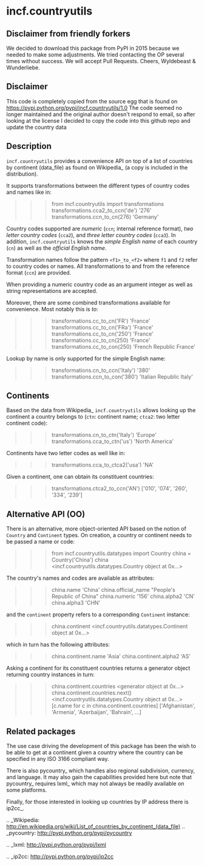 incf.countryutils
===

Disclaimer from friendly forkers
---

We decided to download this package from PyPI in 2015 because we needed to make some adjustments. We tried contacting the OP several times without success. We will accept Pull Requests. Cheers, Wyldebeast & Wunderliebe.

Disclaimer
---

This code is completely copied from the source egg that is found on
https://pypi.python.org/pypi/incf.countryutils/1.0
The code seemed no longer maintained and the original author doesn't
respond to email, so after looking at the license I decided to copy
the code into this github repo and update the country data


Description
---

`incf.countryutils` provides a convenience API on top of
a list of countries by continent (data_file) as found on Wikipedia_
(a copy is included in the distribution).

It supports transformations between the different types of country
codes and names like in:

 >>> from incf.countryutils import transformations
 >>> transformations.cca2_to_ccn('de')
 '276'
 >>> transformations.ccn_to_cn(276)
 'Germany'

Country codes supported are *numeric* (`ccn`; internal reference format),
*two letter country codes* (`cca2`), and *three letter country codes* (`cca3`).
In addition, `incf.countryutils` knows the *simple English name* of each
country (`cn`) as well as the *official English name*. 

Transformation names follow the pattern `<f1>_to_<f2>` where `f1` and `f2`
refer to country codes or names. All transformations to and from the reference
format (`ccn`) are provided.

When providing a numeric country code as an argument integer as well as
string representations are accepted.

Moreover, there are some combined transformations available for convenience.
Most notably this is <any country code>_to_<simple or official name>:

 >>> transformations.cc_to_cn('FR')
 'France'
 >>> transformations.cc_to_cn('FRa')
 'France'
 >>> transformations.cc_to_cn('250')
 'France'
 >>> transformations.cc_to_cn(250)
 'France'
 >>> transformations.cc_to_con(250)
 'French Republic France'

Lookup by name is only supported for the simple English name:

 >>> transformations.cn_to_ccn('Italy')
 '380'
 >>> transformations.ccn_to_con('380')
 'Italian Republic Italy'


Continents
---

Based on the data from Wikipedia_ `incf.countryutils` allows looking 
up the continent a country belongs to (`ctn`: continent name; 
`ctca2`: two letter continent code):

 >>> transformations.cn_to_ctn('Italy')
 'Europe'
 >>> transformations.cca_to_ctn('us')
 'North America'

Continents have two letter codes as well like in:

 >>> transformations.cca_to_ctca2('usa')
 'NA'

Given a continent, one can obtain its constituent countries:

 >>> transformations.ctca2_to_ccn('AN')
 ['010', '074', '260', '334', '239']


Alternative API (OO)
---

There is an alternative, more object-oriented API based on the
notion of `Country` and `Continent` types. On creation, a country 
or continent needs to be passed a name or code:

 >>> from incf.countryutils.datatypes import Country
 >>> china = Country('China')
 >>> china
 <incf.countryutils.datatypes.Country object at 0x...>

The country's names and codes are available as attributes:

 >>> china.name
 'China'
 >>> china.official_name
 "People's Republic of China"
 >>> china.numeric
 '156'
 >>> china.alpha2
 'CN'
 >>> china.alpha3
 'CHN'

and the `continent` property refers to a corresponding `Continent` 
instance:

 >>> china.continent
 <incf.countryutils.datatypes.Continent object at 0x...>

which in turn has the following attributes:

 >>> china.continent.name
 'Asia'
 >>> china.continent.alpha2
 'AS'

Asking a continent for its constituent countries returns
a generator object returning country instances in turn:

 >>> china.continent.countries
 <generator object at 0x...>
 >>> china.continent.countries.next()
 <incf.countryutils.datatypes.Country object at 0x...>
 >>> [c.name for c in china.continent.countries]
 ['Afghanistan', 'Armenia', 'Azerbaijan', 'Bahrain', ...]



Related packages
---

The use case driving the development of this package has been the
wish to be able to get at a continent given a country where the 
country can be specified in any ISO 3166 compliant way. 

There is also pycountry_ which handles also regional subdivision,
currency, and language. It may also gain the capabilities provided
here but note that pycountry_ requires lxml_ which may not always
be readily available on some platforms. 

Finally, for those interested in looking up countries by IP address
there is ip2cc_. 



.. _Wikipedia: http://en.wikipedia.org/wiki/List_of_countries_by_continent_(data_file)
.. _pycountry: http://pypi.python.org/pypi/pycountry

.. _lxml: http://pypi.python.org/pypi/lxml

.. _ip2cc: http://pypi.python.org/pypi/ip2cc
